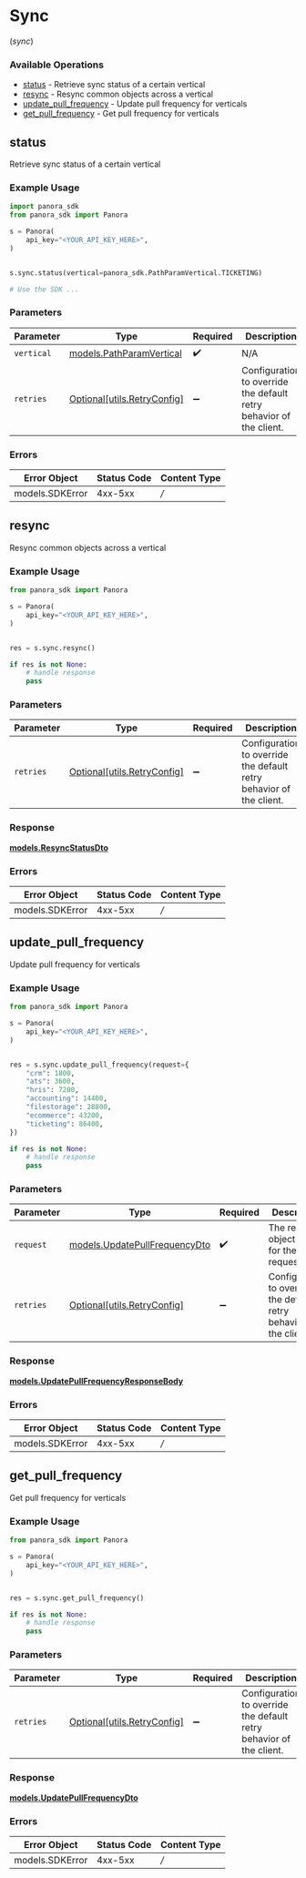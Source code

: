 # Sync
(*sync*)

### Available Operations

* [status](#status) - Retrieve sync status of a certain vertical
* [resync](#resync) - Resync common objects across a vertical
* [update_pull_frequency](#update_pull_frequency) - Update pull frequency for verticals
* [get_pull_frequency](#get_pull_frequency) - Get pull frequency for verticals

## status

Retrieve sync status of a certain vertical

### Example Usage

```python
import panora_sdk
from panora_sdk import Panora

s = Panora(
    api_key="<YOUR_API_KEY_HERE>",
)


s.sync.status(vertical=panora_sdk.PathParamVertical.TICKETING)

# Use the SDK ...

```

### Parameters

| Parameter                                                           | Type                                                                | Required                                                            | Description                                                         | Example                                                             |
| ------------------------------------------------------------------- | ------------------------------------------------------------------- | ------------------------------------------------------------------- | ------------------------------------------------------------------- | ------------------------------------------------------------------- |
| `vertical`                                                          | [models.PathParamVertical](../../models/pathparamvertical.md)       | :heavy_check_mark:                                                  | N/A                                                                 | ticketing                                                           |
| `retries`                                                           | [Optional[utils.RetryConfig]](../../models/utils/retryconfig.md)    | :heavy_minus_sign:                                                  | Configuration to override the default retry behavior of the client. |                                                                     |

### Errors

| Error Object    | Status Code     | Content Type    |
| --------------- | --------------- | --------------- |
| models.SDKError | 4xx-5xx         | */*             |

## resync

Resync common objects across a vertical

### Example Usage

```python
from panora_sdk import Panora

s = Panora(
    api_key="<YOUR_API_KEY_HERE>",
)


res = s.sync.resync()

if res is not None:
    # handle response
    pass

```

### Parameters

| Parameter                                                           | Type                                                                | Required                                                            | Description                                                         |
| ------------------------------------------------------------------- | ------------------------------------------------------------------- | ------------------------------------------------------------------- | ------------------------------------------------------------------- |
| `retries`                                                           | [Optional[utils.RetryConfig]](../../models/utils/retryconfig.md)    | :heavy_minus_sign:                                                  | Configuration to override the default retry behavior of the client. |


### Response

**[models.ResyncStatusDto](../../models/resyncstatusdto.md)**
### Errors

| Error Object    | Status Code     | Content Type    |
| --------------- | --------------- | --------------- |
| models.SDKError | 4xx-5xx         | */*             |

## update_pull_frequency

Update pull frequency for verticals

### Example Usage

```python
from panora_sdk import Panora

s = Panora(
    api_key="<YOUR_API_KEY_HERE>",
)


res = s.sync.update_pull_frequency(request={
    "crm": 1800,
    "ats": 3600,
    "hris": 7200,
    "accounting": 14400,
    "filestorage": 28800,
    "ecommerce": 43200,
    "ticketing": 86400,
})

if res is not None:
    # handle response
    pass

```

### Parameters

| Parameter                                                               | Type                                                                    | Required                                                                | Description                                                             |
| ----------------------------------------------------------------------- | ----------------------------------------------------------------------- | ----------------------------------------------------------------------- | ----------------------------------------------------------------------- |
| `request`                                                               | [models.UpdatePullFrequencyDto](../../models/updatepullfrequencydto.md) | :heavy_check_mark:                                                      | The request object to use for the request.                              |
| `retries`                                                               | [Optional[utils.RetryConfig]](../../models/utils/retryconfig.md)        | :heavy_minus_sign:                                                      | Configuration to override the default retry behavior of the client.     |


### Response

**[models.UpdatePullFrequencyResponseBody](../../models/updatepullfrequencyresponsebody.md)**
### Errors

| Error Object    | Status Code     | Content Type    |
| --------------- | --------------- | --------------- |
| models.SDKError | 4xx-5xx         | */*             |

## get_pull_frequency

Get pull frequency for verticals

### Example Usage

```python
from panora_sdk import Panora

s = Panora(
    api_key="<YOUR_API_KEY_HERE>",
)


res = s.sync.get_pull_frequency()

if res is not None:
    # handle response
    pass

```

### Parameters

| Parameter                                                           | Type                                                                | Required                                                            | Description                                                         |
| ------------------------------------------------------------------- | ------------------------------------------------------------------- | ------------------------------------------------------------------- | ------------------------------------------------------------------- |
| `retries`                                                           | [Optional[utils.RetryConfig]](../../models/utils/retryconfig.md)    | :heavy_minus_sign:                                                  | Configuration to override the default retry behavior of the client. |


### Response

**[models.UpdatePullFrequencyDto](../../models/updatepullfrequencydto.md)**
### Errors

| Error Object    | Status Code     | Content Type    |
| --------------- | --------------- | --------------- |
| models.SDKError | 4xx-5xx         | */*             |
